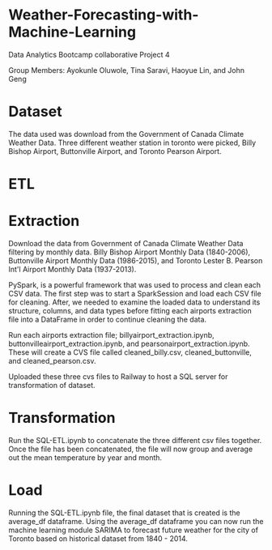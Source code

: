 # Weather-Forecasting-with-Machine-Learning
Data Analytics Bootcamp collaborative Project 4

Group Members: Ayokunle Oluwole, Tina Saravi, Haoyue Lin, and John Geng

# Dataset 




The data used was download from the Government of Canada Climate Weather Data. Three different weather station in toronto were picked, Billy Bishop Airport, Buttonville Airport, and Toronto Pearson Airport. 

# ETL 


# Extraction 
  
  Download the data from Government of Canada Climate Weather Data filtering by     monthly data. Billy Bishop Airport Monthly Data (1840-2006), Buttonville         Airport Monthly Data (1986-2015), and Toronto Lester B. Pearson Int'l Airport     Monthly Data (1937-2013). 
  
 
PySpark, is a powerful framework that was used to process and clean each CSV data. The first step was to start a SparkSession and load each CSV file for cleaning. After, we needed to examine the loaded data to understand its structure, columns, and data types before fitting each airports extraction file into a DataFrame in order to continue cleaning the data. 
 
  
  Run each airports extraction file; billyairport_extraction.ipynb, buttonvilleairport_extraction.ipynb, and pearsonairport_extraction.ipynb. These   will create a CVS file called cleaned_billy.csv, cleaned_buttonville, and       cleaned_pearson.csv. 
  
  Uploaded these three cvs files to Railway to host a SQL server for                 transformation of dataset. 








# Transformation 






  Run the SQL-ETL.ipynb to concatenate the three different csv files together.     Once the file has been concatenated, the file will now group and average out       the mean temperature by year and month. 

# Load 
Running the SQL-ETL.ipynb file, the final dataset that is created is the  average_df dataframe. Using the average_df dataframe you can now run the machine learning module SARIMA to forecast future weather for the city of Toronto based on historical dataset from 1840 - 2014. 

 








